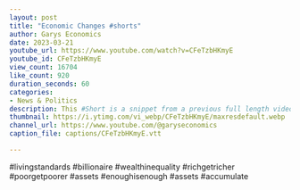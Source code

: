 ```yaml
---
layout: post
title: "Economic Changes #shorts"
author: Garys Economics
date: 2023-03-21
youtube_url: https://www.youtube.com/watch?v=CFeTzbHKmyE
youtube_id: CFeTzbHKmyE
view_count: 16704
like_count: 920
duration_seconds: 60
categories:
- News & Politics
description: This #Short is a snippet from a previous full length video "The Asset Economy"" https://youtu.be/MSdhijZ7Uz4
thumbnail: https://i.ytimg.com/vi_webp/CFeTzbHKmyE/maxresdefault.webp
channel_url: https://www.youtube.com/@garyseconomics
caption_file: captions/CFeTzbHKmyE.vtt

---
```


#livingstandards #billionaire #wealthinequality #richgetricher #poorgetpoorer #assets #enoughisenough #assets  #accumulate

